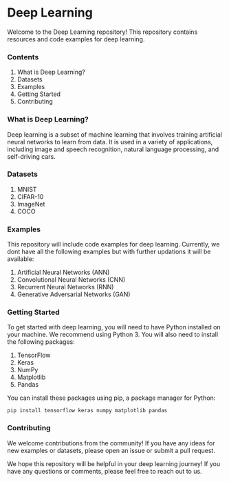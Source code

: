# Deep Learning
Welcome to the Deep Learning repository! This repository contains resources and code examples for deep learning.

### Contents
1. What is Deep Learning?
2. Datasets
3. Examples
4. Getting Started
5. Contributing

### What is Deep Learning?
Deep learning is a subset of machine learning that involves training artificial neural networks to learn from data. It is used in a variety of applications, including image and speech recognition, natural language processing, and self-driving cars.

### Datasets
1. MNIST
2. CIFAR-10
3. ImageNet
4. COCO

### Examples
This repository will include code examples for deep learning. Currently, we dont have all the following examples but with further updations it will be available:
1. Artificial Neural Networks (ANN)
2. Convolutional Neural Networks (CNN)
3. Recurrent Neural Networks (RNN)
4. Generative Adversarial Networks (GAN)

### Getting Started
To get started with deep learning, you will need to have Python installed on your machine. We recommend using Python 3. You will also need to install the following packages:

1. TensorFlow
2. Keras
3. NumPy
4. Matplotlib
5. Pandas

You can install these packages using pip, a package manager for Python:

    pip install tensorflow keras numpy matplotlib pandas
    
### Contributing
We welcome contributions from the community! If you have any ideas for new examples or datasets, please open an issue or submit a pull request.

We hope this repository will be helpful in your deep learning journey! If you have any questions or comments, please feel free to reach out to us.

